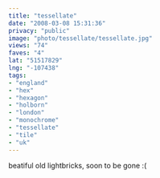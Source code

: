 ```yaml
---
title: "tessellate"
date: "2008-03-08 15:31:36"
privacy: "public"
image: "photo/tessellate/tessellate.jpg"
views: "74"
faves: "4"
lat: "51517829"
lng: "-107438"
tags:
- "england"
- "hex"
- "hexagon"
- "holborn"
- "london"
- "monochrome"
- "tessellate"
- "tile"
- "uk"
---
```

beatiful old lightbricks, soon to be gone :(
